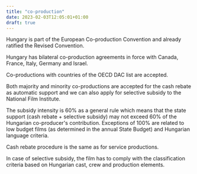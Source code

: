 ```yaml
---
title: "co-production"
date: 2023-02-03T12:05:01+01:00
draft: true
---
```


Hungary is part of the European Co-production Convention and already ratified the Revised Convention.

Hungary has bilateral co-production agreements in force with Canada, France, Italy, Germany and Israel.

Co-productions with countries of the OECD DAC list are accepted.

Both majority and minority co-productions are accepted for the cash rebate as automatic support and we can also apply for selective subsidy to the National Film Institute.

The subsidy intensity is 60% as a general rule which means that the state support (cash rebate + selective subsidy) may not exceed 60% of the Hungarian co-producer's contribution.
Exceptions of 100% are related to low budget films (as determined in the annual State Budget) and Hungarian language criteria.

Cash rebate procedure is the same as for service productions.

In case of selective subsidy, the film has to comply with the classification criteria based on Hungarian cast, crew and production elements.